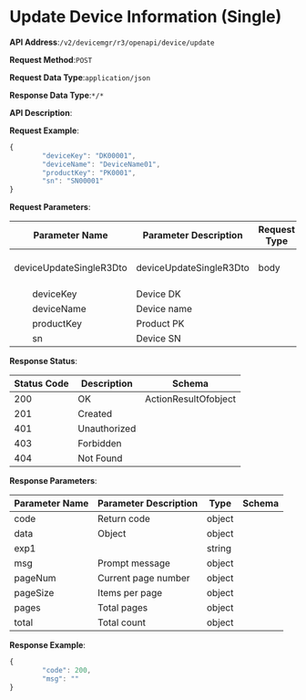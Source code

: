 # Update Device Information (Single)


**API Address**:`/v2/devicemgr/r3/openapi/device/update`


**Request Method**:`POST`


**Request Data Type**:`application/json`


**Response Data Type**:`*/*`


**API Description**:


**Request Example**:


```javascript
{
        "deviceKey": "DK00001",
        "deviceName": "DeviceName01",
        "productKey": "PK0001",
        "sn": "SN00001"
}
```


**Request Parameters**:


| Parameter Name           | Parameter Description     | Request Type | Required | Data Type            | Schema                |
| ------------------------ | ------------------------- | ------------ | -------- | -------------------- | --------------------- |
| deviceUpdateSingleR3Dto  | deviceUpdateSingleR3Dto   | body         | true     | R3 device update parameters | R3 device update parameters |
| &emsp;&emsp;deviceKey    | Device DK                 |              | true     | string               |                       |
| &emsp;&emsp;deviceName   | Device name               |              | false    | string               |                       |
| &emsp;&emsp;productKey   | Product PK                |              | true     | string               |                       |
| &emsp;&emsp;sn           | Device SN                 |              | false    | string               |                       |


**Response Status**:


| Status Code | Description  | Schema               |
| ----------- | ------------ | -------------------- |
| 200         | OK           | ActionResultOfobject |
| 201         | Created      |                      |
| 401         | Unauthorized |                      |
| 403         | Forbidden    |                      |
| 404         | Not Found    |                      |


**Response Parameters**:


| Parameter Name | Parameter Description | Type   | Schema |
| -------------- | --------------------- | ------ | ------ |
| code           | Return code           | object |        |
| data           | Object                | object |        |
| exp1           |                       | string |        |
| msg            | Prompt message        | object |        |
| pageNum        | Current page number   | object |        |
| pageSize       | Items per page        | object |        |
| pages          | Total pages           | object |        |
| total          | Total count           | object |        |


**Response Example**:
```javascript
{
        "code": 200,
        "msg": ""
}
```
